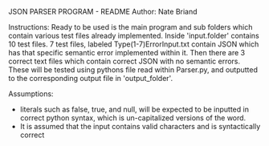 JSON PARSER PROGRAM - README
Author: Nate Briand

Instructions:
Ready to be used is the main program and sub folders which contain
various test files already implemented. Inside 'input.folder' contains 10 test files.
7 test files, labeled Type(1-7)ErrorInput.txt contain JSON which has that specific semantic error
implemented within it. Then there are 3 correct text files which contain correct JSON with
no semantic errors. These will be tested using pythons file read within Parser.py, and
outputted to the corresponding output file in 'output_folder'.

Assumptions:
- literals such as false, true, and null, will be expected to be inputted 
  in correct python syntax, which is un-capitalized versions of the word.
- It is assumed that the input contains valid characters and is syntactically correct